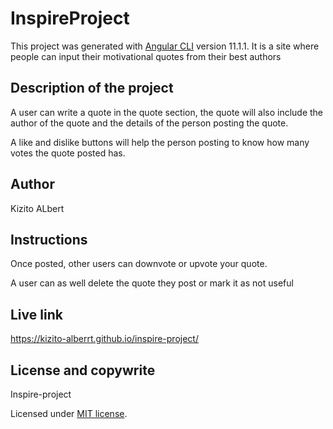 # InspireProject

This project was generated with [Angular CLI](https://github.com/angular/angular-cli) version 11.1.1.
It is a site where people can input their motivational quotes from their best authors

## Description of the project

A user can write a quote in the quote section, the quote will also include the author of the quote and the details of the person posting the quote.

A like and dislike buttons will help the person posting to know how many votes the quote posted has.

## Author

Kizito ALbert

## Instructions

Once posted, other users can downvote or upvote your quote.

A user can as well delete the quote they post or mark it as not useful

## Live link

https://kizito-alberrt.github.io/inspire-project/

## License and copywrite

Inspire-project

Licensed under [MIT license](LICENSE).



